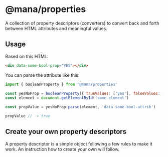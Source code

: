 # @mana/properties

A collection of property descriptors (converters) to convert back and forth between HTML attributes and meaningful values.

## Usage

Based on this HTML:

~~~ html
<div data-some-bool-prop="YES"></div>
~~~

You can parse the attribute like this:

~~~ js
import { booleanProperty } from '@mana/properties'

const yesNoProp = booleanProperty({ trueValues: ['yes'], falseValues: ['no'], caseSensitive: false })
const element = document.getElementById('some-element')

const propValue = yesNoProp.parse(element, 'data-some-bool-attrib')

propValue // -> true
~~~

## Create your own property descriptors

A property descriptor is a simple object following a few rules to make it work. An instruction how to create your own will follow.
